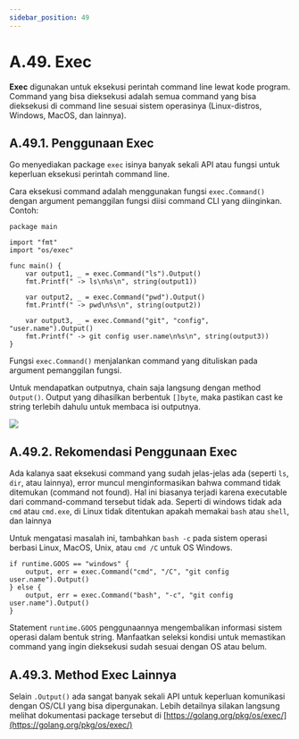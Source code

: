 ```yaml
---
sidebar_position: 49
---
```


# A.49. Exec


**Exec** digunakan untuk eksekusi perintah command line lewat kode program. Command yang bisa dieksekusi adalah semua command yang bisa dieksekusi di command line sesuai sistem operasinya (Linux-distros, Windows, MacOS, dan lainnya).

## A.49.1. Penggunaan Exec

Go menyediakan package  `exec`  isinya banyak sekali API atau fungsi untuk keperluan eksekusi perintah command line.

Cara eksekusi command adalah menggunakan fungsi  `exec.Command()`  dengan argument pemanggilan fungsi diisi command CLI yang diinginkan. Contoh:

```
package main

import "fmt"
import "os/exec"

func main() {
    var output1, _ = exec.Command("ls").Output()
    fmt.Printf(" -> ls\n%s\n", string(output1))

    var output2, _ = exec.Command("pwd").Output()
    fmt.Printf(" -> pwd\n%s\n", string(output2))

    var output3, _ = exec.Command("git", "config", "user.name").Output()
    fmt.Printf(" -> git config user.name\n%s\n", string(output3))
}
```

Fungsi  `exec.Command()`  menjalankan command yang dituliskan pada argument pemanggilan fungsi.

Untuk mendapatkan outputnya, chain saja langsung dengan method  `Output()`. Output yang dihasilkan berbentuk  `[]byte`, maka pastikan cast ke string terlebih dahulu untuk membaca isi outputnya.

**![](https://lh7-rt.googleusercontent.com/docsz/AD_4nXeHOZP0g2DdFLlZZtNS4kfPngoKn0u_msJvtaCETYPS_dqgGVWVSEZmJ78mBdM7I7f6h33w9GvBCM4uNSznwYggmmfGZ1hbZ9fguEJK9vsVYrkLNy5q4IyuoOhOPdFNSRDKjzB6XhlB0yt1KIRWj2QUzu0?key=d3s-vJLBsYtwvRvGfZhdnw)**

## A.49.2. Rekomendasi Penggunaan Exec

Ada kalanya saat eksekusi command yang sudah jelas-jelas ada (seperti  `ls`,  `dir`, atau lainnya), error muncul menginformasikan bahwa command tidak ditemukan (command not found). Hal ini biasanya terjadi karena executable dari command-command tersebut tidak ada. Seperti di windows tidak ada  `cmd`  atau  `cmd.exe`, di Linux tidak ditentukan apakah memakai  `bash`  atau  `shell`, dan lainnya

Untuk mengatasi masalah ini, tambahkan  `bash -c`  pada sistem operasi berbasi Linux, MacOS, Unix, atau  `cmd /C`  untuk OS Windows.

```
if runtime.GOOS == "windows" {
    output, err = exec.Command("cmd", "/C", "git config user.name").Output()
} else {
    output, err = exec.Command("bash", "-c", "git config user.name").Output()
}
```

Statement  `runtime.GOOS`  penggunaannya mengembalikan informasi sistem operasi dalam bentuk string. Manfaatkan seleksi kondisi untuk memastikan command yang ingin dieksekusi sudah sesuai dengan OS atau belum.


## A.49.3. Method Exec Lainnya

Selain  `.Output()`  ada sangat banyak sekali API untuk keperluan komunikasi dengan OS/CLI yang bisa dipergunakan. Lebih detailnya silakan langsung melihat dokumentasi package tersebut di  [https://golang.org/pkg/os/exec/](https://golang.org/pkg/os/exec/)